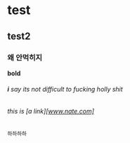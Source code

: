 # test

## test2

### 왜 안먹히지

**bold**

###### **i** say its not difficult to fucking holly shit

###### this is [a link][www.nate.com]

```
하하하하
```

